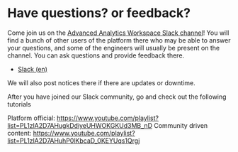 # Have questions? or feedback?

Come join us on the
[Advanced Analytics Workspace Slack channel](https://statcan-aaw.slack.com)! You
will find a bunch of other users of the platform there who may be able to answer
your questions, and some of the engineers will usually be present on the
channel. You can ask questions and provide feedback there.

- [Slack (en)](https://statcan-aaw.slack.com)

We will also post notices there if there are updates or downtime.


After you have joined our Slack community, go and check out the following tutorials

Platform official: https://www.youtube.com/playlist?list=PL1zlA2D7AHugkDdiyeUHWOKGKUd3MB_nD
Community driven content: https://www.youtube.com/playlist?list=PL1zlA2D7AHuhP0lKbcaD_0KEYUqs1Qrgj

